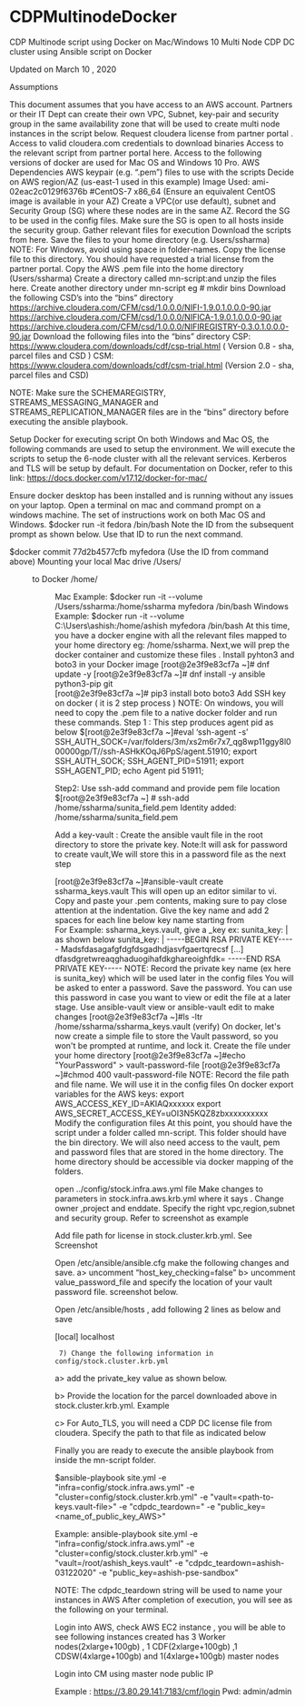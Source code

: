 # CDPMultinodeDocker
CDP Multinode script using Docker on Mac/Windows 10
Multi Node CDP DC cluster using Ansible script on Docker 

Updated on March 10 , 2020

Assumptions

This document assumes that you have access to an AWS account.
Partners or their IT Dept can create their own VPC, Subnet, key-pair and security group in the same availability zone that will be used to create multi node instances in the script below.
Request cloudera license from partner portal . 
Access to valid cloudera.com credentials to download binaries
Access to the relevant script from partner portal here.
Access to the following versions of docker are used for Mac OS and Windows 10 Pro. 
AWS Dependencies
AWS keypair (e.g. “.pem”) files to use with the scripts
Decide on AWS region/AZ (us-east-1 used in this example)
Image Used: ami-02eac2c0129f6376b #CentOS-7 x86_64 (Ensure an equivalent CentOS image is available in your AZ)
Create a VPC(or use default), subnet and Security Group (SG) where these nodes are in the same AZ. Record the SG to be used in the config files. Make sure the SG is open to all hosts inside the security group. 
Gather relevant files for execution
Download the scripts from here. Save the files to your home directory (e.g.  Users/ssharma)
NOTE: For Windows, avoid using space in folder-names. 
Copy the license file to this directory. You should have requested a trial license from the partner portal. 
Copy the AWS  .pem file into the home directory (Users/ssharma)
Create a directory called mn-script:and unzip the files here.  Create another directory under mn-script  eg # mkdir bins
Download the following CSD’s into the “bins” directory
https://archive.cloudera.com/CFM/csd/1.0.0.0/NIFI-1.9.0.1.0.0.0-90.jar
https://archive.cloudera.com/CFM/csd/1.0.0.0/NIFICA-1.9.0.1.0.0.0-90.jar
https://archive.cloudera.com/CFM/csd/1.0.0.0/NIFIREGISTRY-0.3.0.1.0.0.0-90.jar
Download the following files into the “bins” directory
CSP: https://www.cloudera.com/downloads/cdf/csp-trial.html ( Version 0.8 - sha, parcel files and CSD ) 
CSM: https://www.cloudera.com/downloads/cdf/csm-trial.html (Version 2.0 - sha, parcel files and CSD)





NOTE: Make sure the SCHEMAREGISTRY, STREAMS_MESSAGING_MANAGER and STREAMS_REPLICATION_MANAGER files are in the “bins” directory before executing the ansible playbook. 

Setup Docker for executing script
On both Windows and Mac OS, the following commands are used to setup the environment. We will execute the scripts to setup the 6-node cluster with all the relevant services. Kerberos and TLS will be setup by default. For documentation on Docker, refer to this link: https://docs.docker.com/v17.12/docker-for-mac/

Ensure docker desktop has been installed and is running without any issues on your laptop. 
Open a terminal on mac and command prompt on a windows machine. The set of instructions work on both Mac OS and Windows. 
$docker run -it fedora /bin/bash
Note the ID from the subsequent prompt as shown below. Use that ID to run the next command. 

$docker commit 77d2b4577cfb  myfedora (Use the ID from command above)
Mounting your local Mac drive  /Users/<dir> to Docker /home/<dir>
Mac Example: $docker run -it --volume /Users/ssharma:/home/ssharma myfedora /bin/bash
Windows Example: $docker run -it --volume C:\Users\ashish:/home/ashish myfedora /bin/bash
At this time, you have a docker engine with all the relevant files mapped to your home directory eg: /home/ssharma. 
Next,we will prep the docker container and customize these files . 
Install pyhton3 and boto3 in your Docker image 
[root@2e3f9e83cf7a  ~]# dnf update -y
      [root@2e3f9e83cf7a  ~]# dnf install -y ansible python3-pip git  
      [root@2e3f9e83cf7a  ~]# pip3 install boto boto3
Add SSH key on docker ( it is 2 step process )
NOTE: On windows, you will need to copy the .pem file to a native docker folder and run these commands. 
Step 1 : This step produces agent pid as below
$[root@2e3f9e83cf7a  ~]#eval ‘ssh-agent -s’
SSH_AUTH_SOCK=/var/folders/3m/xs2m6r7x7_qg8wp11ggy8l000000gp/T//ssh-ASHkKOqJ6PpS/agent.51910; export SSH_AUTH_SOCK;
 SSH_AGENT_PID=51911; export SSH_AGENT_PID;
       echo Agent pid 51911;


Step2: Use ssh-add command and provide pem file location 
 $[root@2e3f9e83cf7a  ~] # ssh-add /home/ssharma/sunita_field.pem
  Identity added: /home/ssharma/sunita_field.pem

Add a  key-vault : Create the ansible vault file in the root directory to store the private key. 
Note:It will ask for password to create vault,We will store this in a password file as the next step

[root@2e3f9e83cf7a  ~]#ansible-vault create ssharma_keys.vault
 This will open up an editor similar to vi. Copy and paste your .pem contents,  making sure to pay close attention at the indentation.
Give the key name and add 2 spaces for each line below key name starting from         
For Example: ssharma_keys.vault, give a <name>_key ex: sunita_key: | as shown below
sunita_key: |
  -----BEGIN RSA PRIVATE KEY-----
  Madsfdasagafgfdgfdsgadhdjasvfgaertqrecsf
  [...]
  dfasdgretwreaqghaduogihafdkghareoighfdk=
  -----END RSA PRIVATE KEY-----
     NOTE: Record the private key name (ex here is sunita_key) which will be used later in the config files
        You will be asked to enter a password. Save the password. You can use this password in case you want to view or edit the file at a later stage.
           Use ansible-vault view or ansible-vault edit to make changes
[root@2e3f9e83cf7a  ~]#ls -ltr /home/ssharma/ssharma_keys.vault (verify)
 On docker, let's now create a simple file to store the Vault password, so you won't be prompted at runtime, and lock it. Create the file  under your home directory
[root@2e3f9e83cf7a  ~]#echo "YourPassword" > vault-password-file
[root@2e3f9e83cf7a  ~]#chmod 400 vault-password-file
NOTE: Record the file path and file name. We will use it in the config files
On docker export variables for the AWS keys:
              export AWS_ACCESS_KEY_ID=AKIAQxxxxxx
  	  export AWS_SECRET_ACCESS_KEY=uOI3N5KQZ8zbxxxxxxxxxx
Modify the configuration files
At this point, you should have the script under a folder called mn-script. This folder should have the bin directory. We will also need access to the vault, pem and password files that are stored in the home directory. The home directory should be accessible via docker mapping of the folders. 

open ../config/stock.infra.aws.yml file
Make changes to parameters in stock.infra.aws.krb.yml where it says <replace me>. Change owner ,project and enddate. Specify the right vpc,region,subnet and security group.  Refer to screenshot as example

Add file path for license in stock.cluster.krb.yml. See Screenshot


Open /etc/ansible/ansible.cfg  make the following changes and save.
a> uncomment “host_key_checking=false”
b> uncomment value_password_file and specify the location of your vault password file. 
    screenshot below. 

Open /etc/ansible/hosts , add following 2 lines as below and save

[local]
localhost

     7) Change the following information in config/stock.cluster.krb.yml
a> add the private_key value as shown below. 


b> Provide the location for the parcel downloaded above in stock.cluster.krb.yml. 
Example 

c> For Auto_TLS, you will need a CDP DC license file from cloudera. Specify the path to that file as indicated below


Finally you are ready to execute the ansible playbook from inside the mn-script folder.

$ansible-playbook site.yml -e "infra=config/stock.infra.aws.yml" -e "cluster=config/stock.cluster.krb.yml"  -e "vault=<path-to-keys.vault-file>" -e "cdpdc_teardown=<userid-date>" -e "public_key=<name_of_public_key_AWS>"

Example: 
ansible-playbook site.yml -e "infra=config/stock.infra.aws.yml" -e "cluster=config/stock.cluster.krb.yml"  -e "vault=/root/ashish_keys.vault" -e "cdpdc_teardown=ashish-03122020" -e "public_key=ashish-pse-sandbox"


NOTE: The cdpdc_teardown string will be used to name your instances in AWS 
After completion of execution, you will see as the following on your terminal.


Login into AWS, check AWS EC2 instance , you will be able to see following instances created   has 3 Worker nodes(2xlarge+100gb) , 1 CDF(2xlarge+100gb) ,1 CDSW(4xlarge+100gb) and 1(4xlarge+100gb) master nodes



Login into CM using master node public IP



Example :
https://3.80.29.141:7183/cmf/login
Pwd: admin/admin
